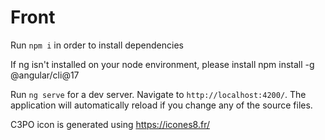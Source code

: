 # Front

Run `npm i` in order to install dependencies

If ng isn't installed on your node environment, please install npm install -g @angular/cli@17 

Run `ng serve` for a dev server. Navigate to `http://localhost:4200/`. The application will automatically reload if you change any of the source files.

C3PO icon is generated using https://icones8.fr/

